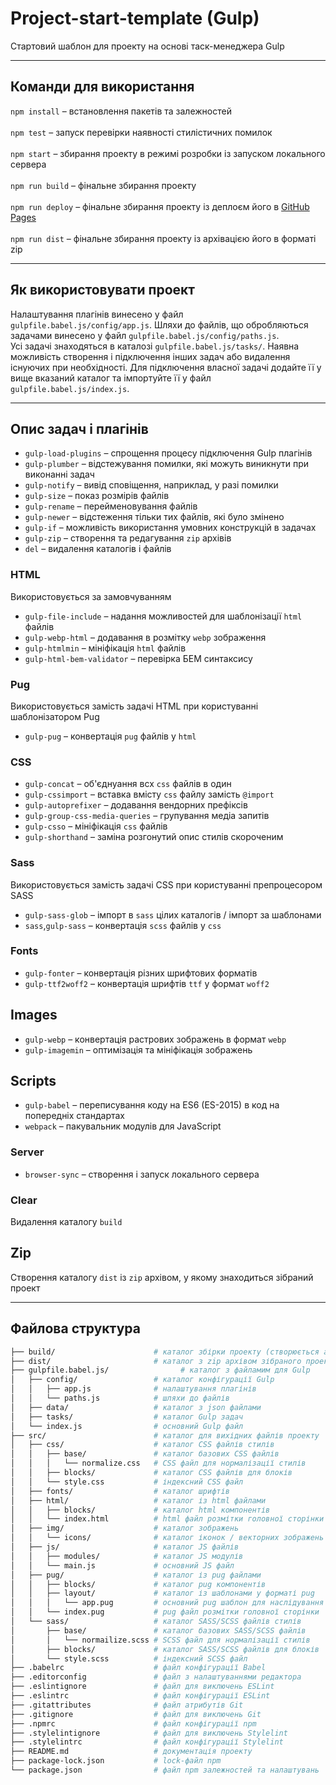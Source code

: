 # Project-start-template (Gulp)
Стартовий шаблон для проекту на основі таск-менеджера Gulp
___
## Команди для використання
`npm install` – встановлення пакетів та залежностей<br><br>
`npm test` – запуск перевірки наявності стилістичних помилок<br><br>
`npm start` – збирання проекту в режимі розробки із запуском локального сервера<br><br>
`npm run build` – фінальне збирання проекту <br><br>
`npm run deploy` – фінальне збирання проекту із деплоєм його в [GitHub Pages](https://pages.github.com)<br><br>
`npm run dist` – фінальне збирання проекту із архівацією його в форматі zip<br>
___
## Як використовувати проект
Налаштування плагінів винесено у файл `gulpfile.babel.js/config/app.js`.  Шляхи до файлів, що обробляються задачами винесено у файл `gulpfile.babel.js/config/paths.js`.<br>
Усі задачі знаходяться в каталозі `gulpfile.babel.js/tasks/`. Наявна можливість створення і підключення інших задач або видалення існуючих при необхідності. Для підключення власної задачі додайте її у вище вказаний каталог та  імпортуйте її у файл `gulpfile.babel.js/index.js`.
___
## Опис задач і плагінів
* `gulp-load-plugins` – спрощення процесу підключення Gulp плагінів
* `gulp-plumber` – відстежування помилки, які можуть виникнути при виконанні задач
* `gulp-notify` – вивід сповіщення, наприклад, у разі помилки
* `gulp-size` – показ розмірів файлів
* `gulp-rename` – перейменовування файлів
* `gulp-newer` – відстеження тільки тих файлів, які було змінено
* `gulp-if` – можливість використання умовних конструкцій в задачах
* `gulp-zip` – створення та редагування `zip` архівів
* `del` – видалення каталогів і файлів
### HTML
Використовується за замовчуванням
* `gulp-file-include` – надання можливостей для шаблонізації `html` файлів
* `gulp-webp-html` – додавання в розмітку `webp` зображення
* `gulp-htmlmin` – мініфікація `html` файлів
* `gulp-html-bem-validator` – перевірка БЕМ синтаксису
### Pug
Використовується замість задачі HTML при користуванні шаблонізатором Pug
* `gulp-pug` – конвертація `pug` файлів у `html`
### CSS
* `gulp-concat` – об'єднуання всх `css` файлів в один
* `gulp-cssimport` – вставка вмісту `css` файлу замість `@import`
* `gulp-autoprefixer` – додавання вендорних префіксів
* `gulp-group-css-media-queries` – групування медіа запитів
* `gulp-csso` – мініфікація `css` файлів
* `gulp-shorthand` – заміна розгонутий опис стилів скороченим
### Sass
Використовується замість задачі CSS при користуванні препроцесором SASS
* `gulp-sass-glob` – імпорт в `sass` цілих каталогів / імпорт за шаблонами
* `sass`,`gulp-sass` – конвертація `sсss` файлів у `сss`
### Fonts
* `gulp-fonter` – конвертація різних шрифтових форматів
* `gulp-ttf2woff2` – конвертація шрифтів `ttf` у формат `woff2`
## Images
* `gulp-webp` – конвертація растрових зображень в формат `webp`
* `gulp-imagemin` – оптимізація та мініфікація зображень
## Scripts
* `gulp-babel` – переписування коду на ES6 (ES-2015) в код на попередніх стандартах
* `webpack` – пакувальник модулів для JavaScript
### Server
* `browser-sync` – створення і запуск локального сервера
### Clear
Видалення каталогу `build`
## Zip
Створення каталогу `dist` із `zip` архівом, у якому знаходиться зібраний проект
___
## Файлова структура
```bash
├── build/                      # каталог збірки проекту (створюється автоматично)
├── dist/                       # каталог з zip архівом зібраного проекту (створюється автоматично)
├── gulpfile.babel.js/                # каталог з файламим для Gulp
│   ├── config/                 # каталог конфігурації Gulp
│   │   ├── app.js              # налаштування плагінів
│   │   └── paths.js            # шляхи до файлів
│   ├── data/                   # каталог з json файлами
│   ├── tasks/                  # каталог Gulp задач
│   └── index.js                # основний Gulp файл
├── src/                        # каталог для вихідних файлів проекту
│   ├── css/                    # каталог CSS файлів стилів
│   │   ├── base/               # каталог базових CSS файлів
│   │   │   └── normalize.css   # CSS файл для нормалізації стилів
│   │   ├── blocks/             # каталог CSS файлів для блоків
│   │   └── style.css           # індексний CSS файл
│   ├── fonts/                  # каталог шрифтів
│   ├── html/                   # каталог із html файлами
│   │   ├── blocks/             # каталог html компонентів
│   │   └── index.html          # html файл розмітки головної сторінки
│   ├── img/                    # каталог зображень
│   │   └── icons/              # каталог іконок / векторних зображень
│   ├── js/                     # каталог JS файлів
│   │   ├── modules/            # каталог JS модулів
│   │   └── main.js             # основний JS файл
│   ├── pug/                    # каталог із pug файлами
│   │   ├── blocks/             # каталог pug компонентів
│   │   ├── layout/             # каталог із шаблонами у форматі pug
│   │   │   └── app.pug         # основний pug шаблон для наслідування
│   │   └── index.pug           # pug файл розмітки головної сторінки
│   └── sass/                   # каталог SASS/SCSS файлів стилів
│       ├── base/               # каталог базових SASS/SCSS файлів
│       │   └── normailize.scss # SCSS файл для нормалізації стилів
│       ├── blocks/             # каталог SASS/SCSS файлів для блоків
│       └── style.scss          # індексний SCSS файл
├── .babelrc                    # файл конфігурації Babel
├── .editorconfig               # файл з налаштуваннями редактора
├── .eslintignore               # файл для виключень ESLint
├── .eslintrc                   # файл конфігурації ESLint
├── .gitattributes              # файл атрибутів Git
├── .gitignore                  # файл для виключень Git
├── .npmrc                      # файл конфігурації npm
├── .stylelintignore            # файл для виключень Stylelint
├── .stylelintrc                # файл конфігурації Stylelint
├── README.md                   # документація проекту
├── package-lock.json           # lock-файл npm
└── package.json                # файл npm залежностей та налаштувань
```
